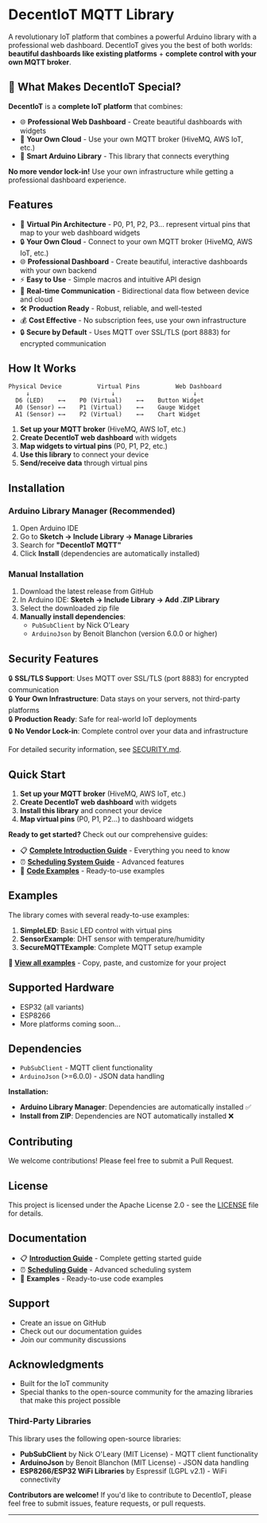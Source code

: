 # DecentIoT MQTT Library

A revolutionary IoT platform that combines a powerful Arduino library with a professional web dashboard. DecentIoT gives you the best of both worlds: **beautiful dashboards like existing platforms** + **complete control with your own MQTT broker**.

## 🚀 What Makes DecentIoT Special?

**DecentIoT** is a **complete IoT platform** that combines:
- 🌐 **Professional Web Dashboard** - Create beautiful dashboards with widgets
- 🔧 **Your Own Cloud** - Use your own MQTT broker (HiveMQ, AWS IoT, etc.)
- 📱 **Smart Arduino Library** - This library that connects everything

**No more vendor lock-in!** Use your own infrastructure while getting a professional dashboard experience.

## Features

- 🎯 **Virtual Pin Architecture** - P0, P1, P2, P3... represent virtual pins that map to your web dashboard widgets
- 🔒 **Your Own Cloud** - Connect to your own MQTT broker (HiveMQ, AWS IoT, etc.)
- 🌐 **Professional Dashboard** - Create beautiful, interactive dashboards with your own backend
- ⚡ **Easy to Use** - Simple macros and intuitive API design
- 🔄 **Real-time Communication** - Bidirectional data flow between device and cloud
- 🛠️ **Production Ready** - Robust, reliable, and well-tested
- 💰 **Cost Effective** - No subscription fees, use your own infrastructure
- 🔒 **Secure by Default** - Uses MQTT over SSL/TLS (port 8883) for encrypted communication

## How It Works

```
Physical Device          Virtual Pins          Web Dashboard
     ↓                       ↓                      ↓
  D6 (LED)    ←→    P0 (Virtual)    ←→    Button Widget
  A0 (Sensor) ←→    P1 (Virtual)    ←→    Gauge Widget
  A1 (Sensor) ←→    P2 (Virtual)    ←→    Chart Widget
```

1. **Set up your MQTT broker** (HiveMQ, AWS IoT, etc.)
2. **Create DecentIoT web dashboard** with widgets
3. **Map widgets to virtual pins** (P0, P1, P2, etc.)
4. **Use this library** to connect your device
5. **Send/receive data** through virtual pins

## Installation

### Arduino Library Manager (Recommended)
1. Open Arduino IDE
2. Go to **Sketch → Include Library → Manage Libraries**
3. Search for **"DecentIoT MQTT"**
4. Click **Install** (dependencies are automatically installed)

### Manual Installation
1. Download the latest release from GitHub
2. In Arduino IDE: **Sketch → Include Library → Add .ZIP Library**
3. Select the downloaded zip file
4. **Manually install dependencies**:
   - `PubSubClient` by Nick O'Leary
   - `ArduinoJson` by Benoit Blanchon (version 6.0.0 or higher)

## Security Features

🔒 **SSL/TLS Support**: Uses MQTT over SSL/TLS (port 8883) for encrypted communication  
🔒 **Your Own Infrastructure**: Data stays on your servers, not third-party platforms  
🔒 **Production Ready**: Safe for real-world IoT deployments  
🔒 **No Vendor Lock-in**: Complete control over your data and infrastructure  

For detailed security information, see [SECURITY.md](SECURITY.md).

## Quick Start

1. **Set up your MQTT broker** (HiveMQ, AWS IoT, etc.)
2. **Create DecentIoT web dashboard** with widgets
3. **Install this library** and connect your device
4. **Map virtual pins** (P0, P1, P2...) to dashboard widgets

**Ready to get started?** Check out our comprehensive guides:

- 📋 **[Complete Introduction Guide](guide/Introduction.md)** - Everything you need to know
- ⏰ **[Scheduling System Guide](guide/ScheduleGuidelines.md)** - Advanced features
- 🔧 **[Code Examples](examples/)** - Ready-to-use examples

## Examples

The library comes with several ready-to-use examples:

1. **SimpleLED**: Basic LED control with virtual pins
2. **SensorExample**: DHT sensor with temperature/humidity  
3. **SecureMQTTExample**: Complete MQTT setup example

**📁 [View all examples](examples/)** - Copy, paste, and customize for your project

## Supported Hardware

- ESP32 (all variants)
- ESP8266
- More platforms coming soon...

## Dependencies

- `PubSubClient` - MQTT client functionality
- `ArduinoJson` (>=6.0.0) - JSON data handling

**Installation:**
- **Arduino Library Manager**: Dependencies are automatically installed ✅
- **Install from ZIP**: Dependencies are NOT automatically installed ❌

## Contributing

We welcome contributions! Please feel free to submit a Pull Request.

## License

This project is licensed under the Apache License 2.0 - see the [LICENSE](LICENSE) file for details.

## Documentation

- 📋 **[Introduction Guide](guide/Introduction.md)** - Complete getting started guide
- ⏰ **[Scheduling Guide](guide/ScheduleGuidelines.md)** - Advanced scheduling system
- 🔧 **Examples** - Ready-to-use code examples

## Support

- Create an issue on GitHub
- Check out our documentation guides
- Join our community discussions

## Acknowledgments

- Built for the IoT community
- Special thanks to the open-source community for the amazing libraries that make this project possible

### Third-Party Libraries
This library uses the following open-source libraries:
- **PubSubClient** by Nick O'Leary (MIT License) - MQTT client functionality
- **ArduinoJson** by Benoit Blanchon (MIT License) - JSON data handling
- **ESP8266/ESP32 WiFi Libraries** by Espressif (LGPL v2.1) - WiFi connectivity

**Contributors are welcome!** If you'd like to contribute to DecentIoT, please feel free to submit issues, feature requests, or pull requests.

---



